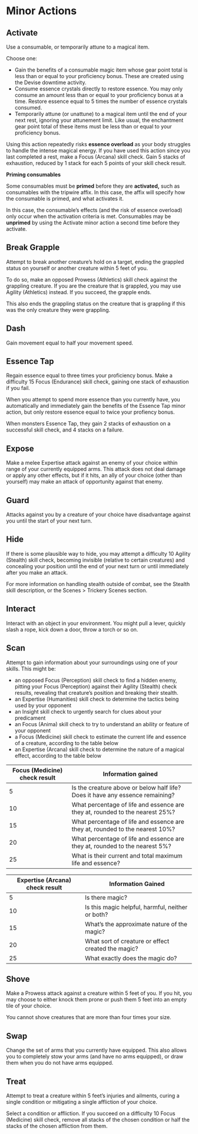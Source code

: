 # Minor Actions

## Activate

Use a consumable, or temporarily attune to a magical item.

Choose one:

- Gain the benefits of a consumable magic item whose gear point total is less than or equal to your proficiency bonus. These are created using the Devise downtime activity.
- Consume essence crystals directly to restore essence. You may only consume an amount less than or equal to your proficiency bonus at a time. Restore essence equal to 5 times the number of essence crystals consumed.
- Temporarily attune (or unattune) to a magical item until the end of your next rest, ignoring your attunement limit. Like usual, the enchantment gear point total of these items must be less than or equal to your proficiency bonus.

Using this action repeatedly risks **essence overload** as your body struggles to handle the intense magical energy. If you have used this action since you last completed a rest, make a Focus (Arcana) skill check. Gain 5 stacks of exhaustion, reduced by 1 stack for each 5 points of your skill check result.

<div class="infobox">

**Priming consumables**

Some consumables must be **primed** before they are **activated,** such as consumables with the tripwire affix. In this case, the affix will specify how the consumable is primed, and what activates it.

In this case, the consumable’s effects (and the risk of essence overload) only occur when the activation criteria is met. Consumables may be **unprimed** by using the Activate minor action a second time before they activate.

</div>

## Break Grapple

Attempt to break another creature’s hold on a target, ending the grappled status on yourself or another creature within 5 feet of you.

To do so, make an opposed Prowess (Athletics) skill check against the grappling creature. If you are the creature that is grappled, you may use Agility (Athletics) instead. If you succeed, the grapple ends.

This also ends the grappling status on the creature that is grappling if this was the only creature they were grappling.

## Dash

Gain movement equal to half your movement speed.

## Essence Tap

Regain essence equal to three times your proficiency bonus. Make a difficulty 15 Focus (Endurance) skill check, gaining one stack of exhaustion if you fail.

When you attempt to spend more essence than you currently have, you automatically and immediately gain the benefits of the Essence Tap minor action, but only restore essence equal to twice your profiency bonus.

When monsters Essence Tap, they gain 2 stacks of exhaustion on a successful skill check, and 4 stacks on a failure.

## Expose

Make a melee Expertise attack against an enemy of your choice within range of your currently equipped arms. This attack does not deal damage or apply any other effects, but if it hits, an ally of your choice (other than yourself) may make an attack of opportunity against that enemy.

## Guard

Attacks against you by a creature of your choice have disadvantage against you until the start of your next turn.

## Hide

If there is some plausible way to hide, you may attempt a difficulty 10 Agility (Stealth) skill check, becoming invisible (relative to certain creatures) and concealing your position until the end of your next turn or until immediately after you make an attack.

For more information on handling stealth outside of combat, see the Stealth skill description, or the Scenes > Trickery Scenes section.

## Interact

Interact with an object in your environment. You might pull a lever, quickly slash a rope, kick down a door, throw a torch or so on.

## Scan

Attempt to gain information about your surroundings using one of your skills. This might be:

- an opposed Focus (Perception) skill check to find a hidden enemy, pitting your Focus (Perception) against their Agility (Stealth) check results, revealing that creature’s position and breaking their stealth.
- an Expertise (Humanities) skill check to determine the tactics being used by your opponent
- an Insight skill check to urgently search for clues about your predicament
- an Focus (Anima) skill check to try to understand an ability or feature of your opponent
- a Focus (Medicine) skill check to estimate the current life and essence of a creature, according to the table below
- an Expertise (Arcana) skill check to determine the nature of a magical effect, according to the table below

| Focus (Medicine) check result | Information gained                                                            |
| ----------------------------- | ----------------------------------------------------------------------------- |
| 5                             | Is the creature above or below half life? Does it have any essence remaining? |
| 10                            | What percentage of life and essence are they at, rounded to the nearest 25%?  |
| 15                            | What percentage of life and essence are they at, rounded to the nearest 10%?  |
| 20                            | What percentage of life and essence are they at, rounded to the nearest 5%?   |
| 25                            | What is their current and total maximum life and essence?                     |

| Expertise (Arcana) check result | Information Gained                                 |
| ------------------------------- | -------------------------------------------------- |
| 5                               | Is there magic?                                    |
| 10                              | Is this magic helpful, harmful, neither or both?   |
| 15                              | What’s the approximate nature of the magic?        |
| 20                              | What sort of creature or effect created the magic? |
| 25                              | What exactly does the magic do?                    |

## Shove

Make a Prowess attack against a creature within 5 feet of you. If you hit, you may choose to either knock them prone or push them 5 feet into an empty tile of your choice.

You cannot shove creatures that are more than four times your size.

## Swap

Change the set of arms that you currently have equipped. This also allows you to completely stow your arms (and have no arms equipped), or draw them when you do not have arms equipped.

## Treat

Attempt to treat a creature within 5 feet’s injuries and ailments, curing a single condition or mitigating a single affliction of your choice.

Select a condition or affliction. If you succeed on a difficulty 10 Focus (Medicine) skill check, remove all stacks of the chosen condition or half the stacks of the chosen affliction from them.
